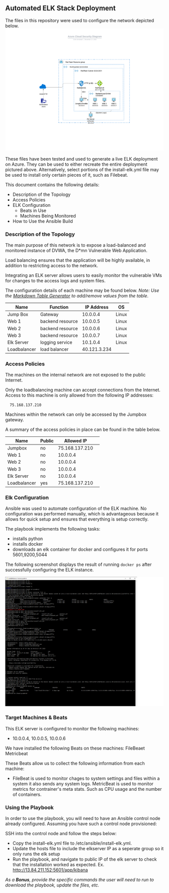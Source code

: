 ## Automated ELK Stack Deployment

The files in this repository were used to configure the network depicted below.
![](Images/Homework13.png)


These files have been tested and used to generate a live ELK deployment on Azure. They can be used to either recreate the entire deployment pictured above. Alternatively, select portions of the install-elk.yml file may be used to install only certain pieces of it, such as Filebeat.


This document contains the following details:
- Description of the Topology
- Access Policies
- ELK Configuration
  - Beats in Use
  - Machines Being Monitored
- How to Use the Ansible Build


### Description of the Topology

The main purpose of this network is to expose a load-balanced and monitored instance of DVWA, the D*mn Vulnerable Web Application.

Load balancing ensures that the application will be highly available, in addition to restricting access to the network.

Integrating an ELK server allows users to easily monitor the vulnerable VMs for changes to the access logs and system files.

The configuration details of each machine may be found below.
_Note: Use the [Markdown Table Generator](http://www.tablesgenerator.com/markdown_tables) to add/remove values from the table_.

| Name       | Function         | IP Address | OS    |
|------------|------------------|------------|-------|
| Jump Box   | Gateway          | 10.0.0.4   | Linux |
| Web 1      | backend resource | 10.0.0.5   | Linux |
| Web 2      | backend resource | 10.0.0.6   | Linux |
| Web 3      | backend resource | 10.0.0.7   | Linux |
| Elk Server | logging service  | 10.1.0.4   | Linux |
| Loadbalancer | load balancer  | 40.121.3.234|      |
### Access Policies

The machines on the internal network are not exposed to the public Internet. 

Only the loadbalancing machine can accept connections from the Internet. Access to this machine is only allowed from the following IP addresses:

      75.168.137.210

Machines within the network can only be accessed by the Jumpbox gateway.

A summary of the access policies in place can be found in the table below.

| Name         | Public | Allowed IP     |   |
|--------------|--------|----------------|---|
| Jumpbox      | no     | 75.168.137.210 |   |
| Web 1        | no     | 10.0.0.4       |   |
| Web 2        | no     | 10.0.0.4       |   |
| Web 3        | no     | 10.0.0.4       |   |
| Elk Server   | no     | 10.0.0.4       |   |
| Loadbalancer | yes    | 75.168.137.210 |   |

### Elk Configuration

Ansible was used to automate configuration of the ELK machine. No configuration was performed manually, which is advantageous because it allows for quick setup and ensures that everything is setup correctly.

The playbook implements the following tasks:
- installs python
- installs docker
- downloads an elk container for docker and configures it for ports 5601,9200,5044

The following screenshot displays the result of running `docker ps` after successfully configuring the ELK instance.

![](Images/elkDocker.png)

### Target Machines & Beats
This ELK server is configured to monitor the following machines:
- 10.0.0.4, 10.0.0.5, 10.0.0.6

We have installed the following Beats on these machines:
  FileBeaet
  Metricbeat

These Beats allow us to collect the following information from each machine:
- FileBeat is used to monitor chages to system settings and files within a system it also sends any system logs. MetricBeat is used to monitor metrics for contrainer's meta stats. Such as CPU usage and the number of containers.

### Using the Playbook
In order to use the playbook, you will need to have an Ansible control node already configured. Assuming you have such a control node provisioned: 

SSH into the control node and follow the steps below:
- Copy the install-elk.yml file to /etc/ansible/install-elk.yml.
- Update the hosts file to include the elkserver IP as a seperate group so it only runs the elk setup
- Run the playbook, and navigate to public IP of the elk server to check that the installation worked as expected. Ex. http://13.84.211.152:5601/app/kibana

_As a **Bonus**, provide the specific commands the user will need to run to download the playbook, update the files, etc._
